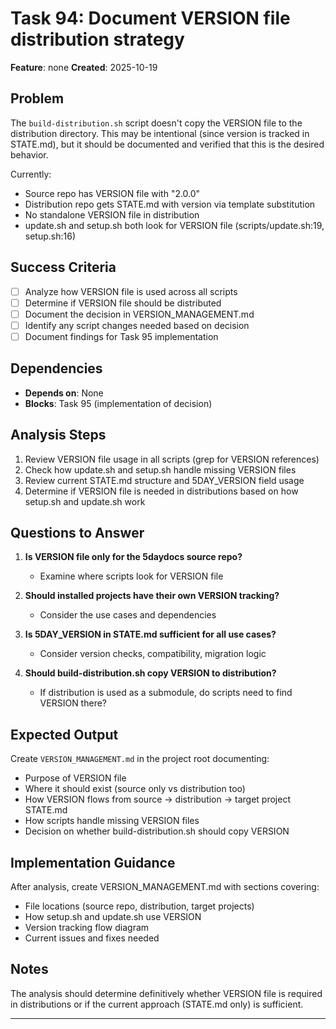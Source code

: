 # Task 94: Document VERSION file distribution strategy

**Feature**: none
**Created**: 2025-10-19

## Problem
The `build-distribution.sh` script doesn't copy the VERSION file to the distribution directory. This may be intentional (since version is tracked in STATE.md), but it should be documented and verified that this is the desired behavior.

Currently:
- Source repo has VERSION file with "2.0.0"
- Distribution repo gets STATE.md with version via template substitution
- No standalone VERSION file in distribution
- update.sh and setup.sh both look for VERSION file (scripts/update.sh:19, setup.sh:16)

## Success Criteria
- [ ] Analyze how VERSION file is used across all scripts
- [ ] Determine if VERSION file should be distributed
- [ ] Document the decision in VERSION_MANAGEMENT.md
- [ ] Identify any script changes needed based on decision
- [ ] Document findings for Task 95 implementation

## Dependencies
- **Depends on**: None
- **Blocks**: Task 95 (implementation of decision)

## Analysis Steps
1. Review VERSION file usage in all scripts (grep for VERSION references)
2. Check how update.sh and setup.sh handle missing VERSION files
3. Review current STATE.md structure and 5DAY_VERSION field usage
4. Determine if VERSION file is needed in distributions based on how setup.sh and update.sh work

## Questions to Answer
1. **Is VERSION file only for the 5daydocs source repo?**
   - Examine where scripts look for VERSION file

2. **Should installed projects have their own VERSION tracking?**
   - Consider the use cases and dependencies

3. **Is 5DAY_VERSION in STATE.md sufficient for all use cases?**
   - Consider version checks, compatibility, migration logic

4. **Should build-distribution.sh copy VERSION to distribution?**
   - If distribution is used as a submodule, do scripts need to find VERSION there?

## Expected Output
Create `VERSION_MANAGEMENT.md` in the project root documenting:
- Purpose of VERSION file
- Where it should exist (source only vs distribution too)
- How VERSION flows from source → distribution → target project STATE.md
- How scripts handle missing VERSION files
- Decision on whether build-distribution.sh should copy VERSION

## Implementation Guidance

After analysis, create VERSION_MANAGEMENT.md with sections covering:
- File locations (source repo, distribution, target projects)
- How setup.sh and update.sh use VERSION
- Version tracking flow diagram
- Current issues and fixes needed

## Notes
The analysis should determine definitively whether VERSION file is required in distributions or if the current approach (STATE.md only) is sufficient.

---

<!--
Workflow Reminder:
1. Start in docs/tasks/backlog/
2. Move to docs/tasks/next/ during sprint planning
3. Move to docs/tasks/working/ when starting work
4. Move to docs/tasks/review/ when complete
5. Move to docs/tasks/live/ after approval

If blocked, move back to docs/tasks/next/
-->
